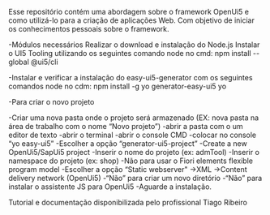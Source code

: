 Esse repositório contém uma abordagem sobre o framework OpenUi5 e como utilizá-lo para a criação de aplicações Web. Com objetivo de iniciar os conhecimentos pessoais sobre o framework.

-Módulos necessários
  Realizar o download e instalação do Node.js
  Instalar o UI5 Tooling utilizando os seguintes comando node no cmd:
  npm install --global @ui5/cli

-Instalar e verificar a instalação  do easy-ui5-generator com os seguintes comandos node no cdm:
  npm install -g yo generator-easy-ui5
  yo

-Para criar o novo projeto

  -Criar uma nova pasta onde o projeto será armazenado (EX: nova pasta na área de trabalho com o nome “Novo projeto”)
  -abrir a pasta com o um editor de texto
  -abrir o terminal
  -abrir o console CMD
  -colocar no console “yo easy-ui5”
  -Escolher a opção “generator-ui5-project”
  -Create a new OpenUi5/SapUi5 project
  -Inserir o nome do projeto (ex: admTool)
  -Inserir o namespace do projeto (ex: shop)
  -Não para usar o Fiori elements flexible program model
  -Escolher a opção “Static webserver"
  ->XML
  ->Content delivery network (OpenUi5)
  -“Não” para criar um novo diretório
  -“Não” para instalar o assistente JS para OpenUi5
  -Aguarde a instalação.
  
Tutorial e documentação disponibilizada pelo profissional Tiago Ribeiro
